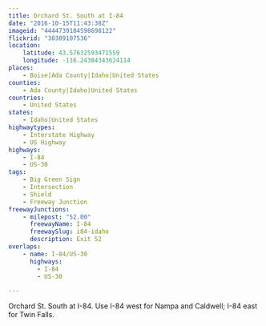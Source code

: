 ```yaml
---
title: Orchard St. South at I-84
date: "2016-10-15T11:43:38Z"
imageid: "4444739104598698122"
flickrid: "30309107536"
location:
    latitude: 43.57632593471559
    longitude: -116.24384343624114
places:
    - Boise|Ada County|Idaho|United States
counties:
    - Ada County|Idaho|United States
countries:
    - United States
states:
    - Idaho|United States
highwaytypes:
    - Interstate Highway
    - US Highway
highways:
    - I-84
    - US-30
tags:
    - Big Green Sign
    - Intersection
    - Shield
    - Freeway Junction
freewayJunctions:
    - milepost: "52.00"
      freewayName: I-84
      freewaySlug: i84-idaho
      description: Exit 52
overlaps:
    - name: I-84/US-30
      highways:
        - I-84
        - US-30

---
```

Orchard St. South at I-84.  Use I-84 west for Nampa and Caldwell; I-84 east for Twin Falls.